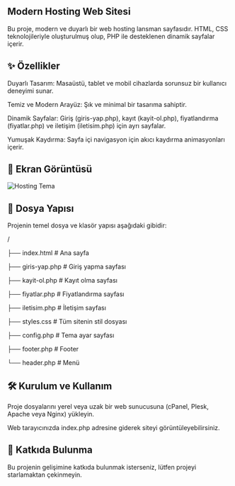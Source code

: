 ## Modern Hosting Web Sitesi
Bu proje, modern ve duyarlı bir web hosting lansman sayfasıdır. HTML, CSS teknolojileriyle oluşturulmuş olup, PHP ile desteklenen dinamik sayfalar içerir.

## ✨ Özellikler
Duyarlı Tasarım: Masaüstü, tablet ve mobil cihazlarda sorunsuz bir kullanıcı deneyimi sunar.

Temiz ve Modern Arayüz: Şık ve minimal bir tasarıma sahiptir.

Dinamik Sayfalar: Giriş (giris-yap.php), kayıt (kayit-ol.php), fiyatlandırma (fiyatlar.php) ve iletişim (iletisim.php) için ayrı sayfalar.

Yumuşak Kaydırma: Sayfa içi navigasyon için akıcı kaydırma animasyonları içerir.

## 🚀 Ekran Görüntüsü

![Hosting Tema](https://i.hizliresim.com/1d93a19.png)

## 📁 Dosya Yapısı
Projenin temel dosya ve klasör yapısı aşağıdaki gibidir:

/

├── index.html        # Ana sayfa

├── giris-yap.php     # Giriş yapma sayfası

├── kayit-ol.php      # Kayıt olma sayfası

├── fiyatlar.php      # Fiyatlandırma sayfası

├── iletisim.php      # İletişim sayfası

├── styles.css        # Tüm sitenin stil dosyası

├── config.php        # Tema ayar sayfası

├── footer.php        # Footer

└── header.php        # Menü

## 🛠️ Kurulum ve Kullanım
Proje dosyalarını yerel veya uzak bir web sunucusuna (cPanel, Plesk, Apache veya Nginx) yükleyin.

Web tarayıcınızda index.php adresine giderek siteyi görüntüleyebilirsiniz.

## 🤝 Katkıda Bulunma
Bu projenin gelişimine katkıda bulunmak isterseniz, lütfen projeyi starlamaktan çekinmeyin.
